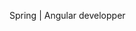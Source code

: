 Spring | Angular developper

<!---
Kamga-Roland/Kamga-Roland is a ✨ special ✨ repository because its `README.md` (this file) appears on your GitHub profile.
You can click the Preview link to take a look at your changes.
--->
